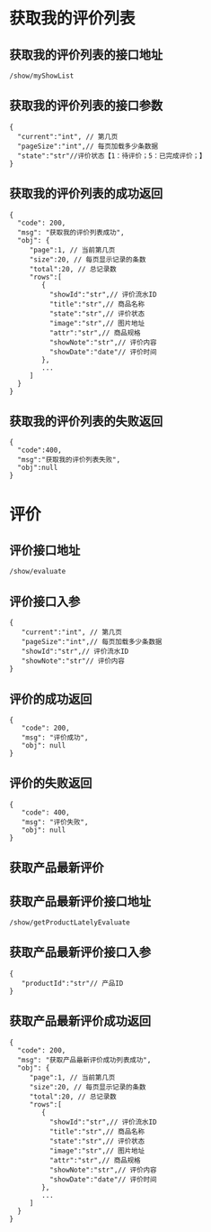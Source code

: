 # 获取我的评价列表
## 获取我的评价列表的接口地址
    /show/myShowList
## 获取我的评价列表的接口参数
    {
      "current":"int", // 第几页
      "pageSize":"int",// 每页加载多少条数据
      "state":"str"//评价状态【1：待评价；5：已完成评价；】
    }
## 获取我的评价列表的成功返回
    {
      "code": 200,
      "msg": "获取我的评价列表成功",
      "obj": {
         "page":1, // 当前第几页
         "size":20, // 每页显示记录的条数
         "total":20, // 总记录数
         "rows":[
            {
              "showId":"str",// 评价流水ID
              "title":"str",// 商品名称
              "state":"str",// 评价状态
              "image":"str",// 图片地址
              "attr":"str",// 商品规格
              "showNote":"str",// 评价内容
              "showDate":"date"// 评价时间
            },
            ...
         ]
      }
    }
## 获取我的评价列表的失败返回
    {
      "code":400,
      "msg":"获取我的评价列表失败",
      "obj":null
    }
# 评价
## 评价接口地址
    /show/evaluate
## 评价接口入参
    {
       "current":"int", // 第几页
       "pageSize":"int",// 每页加载多少条数据
       "showId":"str",// 评价流水ID
       "showNote":"str"// 评价内容
    }
## 评价的成功返回
    {
       "code": 200,
       "msg": "评价成功",
       "obj": null
    }
## 评价的失败返回
    {
       "code": 400,
       "msg": "评价失败",
       "obj": null
    }
## 获取产品最新评价
## 获取产品最新评价接口地址
    /show/getProductLatelyEvaluate
## 获取产品最新评价接口入参
    {
       "productId":"str"// 产品ID
    }
## 获取产品最新评价成功返回
    {
      "code": 200,
      "msg": "获取产品最新评价成功列表成功",
      "obj": {
         "page":1, // 当前第几页
         "size":20, // 每页显示记录的条数
         "total":20, // 总记录数
         "rows":[
            {
              "showId":"str",// 评价流水ID
              "title":"str",// 商品名称
              "state":"str",// 评价状态
              "image":"str",// 图片地址
              "attr":"str",// 商品规格
              "showNote":"str",// 评价内容
              "showDate":"date"// 评价时间
            },
            ...
         ]
      }
    }